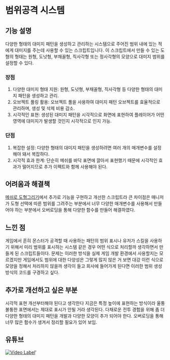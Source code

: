 # 범위공격 시스템

## 기능 설명
  다양한 형태의 대미지 패턴을 생성하고 관리하는 시스템으로 주어진 범위 내에 있는 적에게 대미지를 주는데 사용할 수 있는 스크립트입니다.
 이 스크립트에서 만들 수 있는 도형의 형태는 원형, 도넛형, 부채꼴형, 직사각형 또는 정사각형의 모양으로 대미지 범위를 설정할 수 있다.
 
 ### 장점
  1. 다양한 대미지 형태 지원: 원형, 도넛형, 부채꼴형, 직사각형 등 다양한 형태의 대미지 패턴을 생성하고 관리.
  2. 오브젝트 풀링 활용: 오브젝트 풀을 사용하여 대미지 패턴 오브젝트를 효율적으로 관리하며, 생성 및 삭제 비용 감소.
  3. 시각적인 표현: 생성된 대미지 패턴을 시각적으로 화면에 표현하여 플레이어가 어떤 영역에 대미지가 발생할 것인지 시각적으로 인지 가능.

 ### 단점
  1. 복잡한 설정: 다양한 형태의 대미지 패턴을 생성하려면 여러 개의 매개변수를 설정해야 돼서 복잡하다.
  2. 시각적 효과 한계: 단순히 메쉬를 바닥 표면에 깔아서 표현했기 때문에 시각적인 효과가 떨어지므로 추가 이펙트와 함께 사용해야 된다.

## 어려움과 해결책
 [메쉬로 도형그리기](https://github.com/Jealousing/Unity_PublicRepositories/tree/main/DrawShapeMesh)에서 추가로 기능을 구현하고 개선한 스크립트라 큰 차이점은 매니저가 도형 선택에 따른 범위를 그려주는 부분에서 너무 다양한 매개변수를 사용해서 만들어야 하는 부분에서 오버로딩을 통해 다양한 함수를 만들어 해결하였다.
 
## 느낀 점
 게임에서 흔히 몬스터가 공격할 때 사용하는 패턴의 범위 표시나 유저가 스킬을 사용하기 위해서 미리 범위를 표시하는 시스템 같은 경우 어떤 식으로 처리할까 생각하면서 만들게 된 스크립트들이다.
문제는 이러한 방식을 실제 게임 개발 환경에서 사용할지는 모르겠지만 게임에서도 범위에 대한 다양성은 그렇게 많지 않은 거 보면 대강 이런 식으로 모양을 정해서 처리하지 않을까 생각이 들고 회사에 들어가게 된다면 이러한 범위 생성 방식의 코드를 구경하고 싶다.
 
## 추가로 개선하고 싶은 부분
 시각적 표현 개선부터해야 된다고 생각한다 지금은 특정 높이에 표현하는 방식이라 울퉁불퉁한 표면에서는 제대로 표시가 안될 거라 생각된다.
다채로운 전투 경험을 위해 좀 더 다양한 형태의 대미지 패턴을 개발과 다양한 모양이 추가 되어야 한다.
오버로딩을 통해 너무 많은 함수가 생겨서 정리할 필요가 있어 보임.
 
## 유튜브
 [![Video Label](http://img.youtube.com/vi/USTphE5bJI4/0.jpg)](https://youtu.be/USTphE5bJI4)'
 
